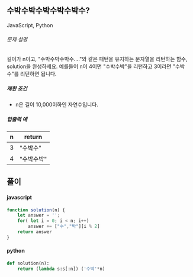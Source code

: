 ## 수박수박수박수박수박수?

JavaScript, Python

###### 문제 설명

길이가 n이고, "수박수박수박수...."와 같은 패턴을 유지하는 문자열을 리턴하는 함수, solution을 완성하세요. 예를들어 n이 4이면 "수박수박"을 리턴하고 3이라면 "수박수"를 리턴하면 됩니다.

##### 제한 조건

-   n은 길이 10,000이하인 자연수입니다.

##### 입출력 예

| n | return |
| --- | --- |
| 3 | "수박수" |
| 4 | "수박수박" |

## 풀이

#### javascript
```javascript
function solution(n) {
    let answer = '';
    for( let i = 0; i < n; i++)
        answer += ["수","박"][i % 2]
    return answer
}
```  
#### python
```python
def solution(n):
    return (lambda s:s[:n]) ('수박'*n)
```